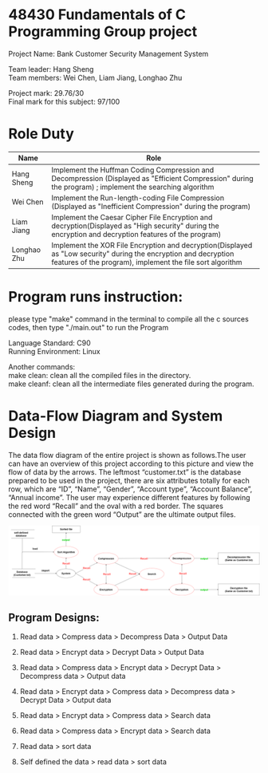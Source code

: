 # 48430 Fundamentals of C Programming Group project

Project Name: Bank Customer Security Management System

Team leader: Hang Sheng<br>
Team members: Wei Chen, Liam Jiang, Longhao Zhu

Project mark: 29.76/30<br>
Final mark for this subject: 97/100

# Role Duty

|Name | Role |
|------ | ------- |
| Hang Sheng | Implement the Huffman Coding Compression and Decompression (Displayed as "Efficient Compression" during the program) ; implement the searching algorithm |
| Wei Chen  | Implement the Run-length-coding File Compression (Displayed as "Inefficient Compression" during the program) |
| Liam Jiang | Implement the Caesar Cipher File Encryption and decryption(Displayed as "High security" during the encryption and decryption features of the program) |
| Longhao Zhu | Implement the XOR File Encryption and decryption(Displayed as "Low security" during the encryption and decryption features of the program), implement the file sort algorithm  |

# Program runs instruction:

please type "make" command in the terminal to compile all the c sources codes, then type "./main.out" to run the Program

Language Standard: C90 <br>
Running Environment: Linux <br>

Another commands: <br> 
make clean: clean all the compiled files in the directory. <br>
make cleanf: clean all the intermediate  files generated during the program. <br>

# Data-Flow Diagram and System Design

The data flow diagram of the entire project is shown as follows.The user can have an overview of this project according to this picture and view the flow of data by the arrows. The leftmost “customer.txt” is the database prepared to be used in the project, there are six attributes totally for each row, which are “ID”, “Name”, “Gender”, “Account type”, “Account Balance”, “Annual income”. The user may experience different features by following the red word “Recall” and the oval with a red border. The squares connected with the green word “Output” are the ultimate output files.


![image](https://github.com/ShengHangNB/README-images/blob/main/C%20Project%20Data-flow%20diagram%20.png)



## Program Designs:

1. Read data > Compress data > Decompress Data > Output Data

2. Read data > Encrypt data > Decrypt Data > Output Data

3. Read data > Compress data > Encrypt data > Decrypt Data > Decompress data > Output data

4. Read data > Encrypt data > Compress data > Decompress data > Decrypt Data > Output data

5. Read data > Encrypt data > Compress data > Search data

6. Read data > Compress data > Encrypt data > Search data

7. Read data > sort data

8. Self defined the data > read data > sort data


